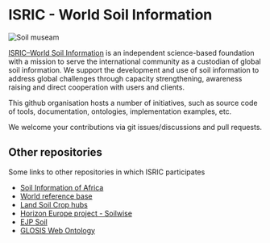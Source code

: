 # ISRIC - World Soil Information

![Soil museam](https://www.isric.org/sites/default/files/styles/card_landscape/public/WorldSoilMuseum_outside_V4_crop_small.jpg)

[ISRIC–World Soil Information](https://www.isric.org) is an independent science-based foundation with a mission to serve the international community as a custodian of global soil information. 
We support the development and use of soil information to address global challenges through capacity strengthening, awareness raising and direct cooperation with users and clients. 

This github organisation hosts a number of initiatives, such as source code of tools, documentation, ontologies, implementation examples, etc.

We welcome your contributions via git issues/discussions and pull requests.

## Other repositories

Some links to other repositories in which ISRIC participates

- [Soil Information of Africa](https://github.com/soil-data-of-africa)
- [World reference base](https://github.com/iuss-wrb)
- [Land Soil Crop hubs](https://github.com/lsc-hubs)
- [Horizon Europe project - Soilwise](https://github.com/soilwise-he)
- [EJP Soil](https://github.com/ejpsoil)
- [GLOSIS Web Ontology](https://github.com/glosis-ld)
